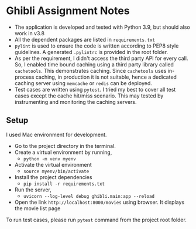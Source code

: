 # Ghibli Assignment Notes

* The application is developed and tested with Python 3.9, but should also work in v3.8
* All the dependent packages are listed in `requirements.txt`
* `pylint` is used to ensure the code is written according to PEP8 style guidelines. A generated `.pylintrc` is provided in the root folder.
* As per the requirement, I didn't access the third party API for every call. So, I enabled time bound caching using a third party library called `cachetools`. This demonstrates caching. Since `cachetools` uses in-process caching, in production it is not suitable, hence a dedicated caching server using `memcache` or `redis` can be deployed.
* Test cases are written using `pytest`. I tried my best to cover all test cases except the cache hit/miss scenario. This may tested by instrumenting and monitoring the caching servers.

## Setup

I used Mac environment for development.

* Go to the project directory in the terminal.
* Create a virtual environment by running,
  * `python -m venv myenv`
* Activate the virtual environment
  * `source myenv/bin/activate`
* Install the project dependencies
  * `pip install -r requirements.txt`
* Run the server,
  * `uvicorn --log-level debug ghibli.main:app --reload`
* Open the link `http://localhost:8000/movies` using browser. It displays the movie list page

To run test cases, please run `pytest` command from the project root folder.
